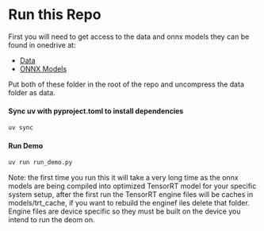 # Run this Repo

First you will need to get access to the data and onnx models they can be found in onedrive at:

- [Data](https://sarcos-my.sharepoint.us/:u:/g/personal/joshua_powers_palladyneai_com/EexmUSPFbthCnvXQu8hdRG8BAvuva_5_1vNGZSZLct16ig?e=3jXsV7)
- [ONNX Models](https://sarcos-my.sharepoint.us/:f:/g/personal/joshua_powers_palladyneai_com/EttXL5SHaxRLpcJEjvnn6bYBHBj6xERsWwnavIYuQUtehg?e=CA3K9o)

Put both of these folder in the root of the repo and uncompress the data folder as data.

#### Sync uv with pyproject.toml to install dependencies

```bash
uv sync
```

#### Run Demo

```bash
uv run run_demo.py
```

Note: the first time you run this it will take a very long time as the onnx models are being compiled into optimized TensorRT model for your specific system setup, after the first run the TensorRT engine files will be caches in models/trt_cache, if you want to rebuild the enginef iles delete that folder. Engine files are device specific so they must be built on the device you intend to run the deom on.
